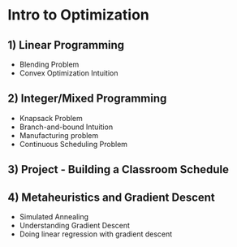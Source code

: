 # Intro to Optimization

## 1) Linear Programming 
- Blending Problem
- Convex Optimization Intuition

## 2) Integer/Mixed Programming
- Knapsack Problem 
- Branch-and-bound Intuition
- Manufacturing problem
- Continuous Scheduling Problem

## 3) Project - Building a Classroom Schedule

## 4) Metaheuristics and Gradient Descent 
- Simulated Annealing
- Understanding Gradient Descent
- Doing linear regression with gradient descent
